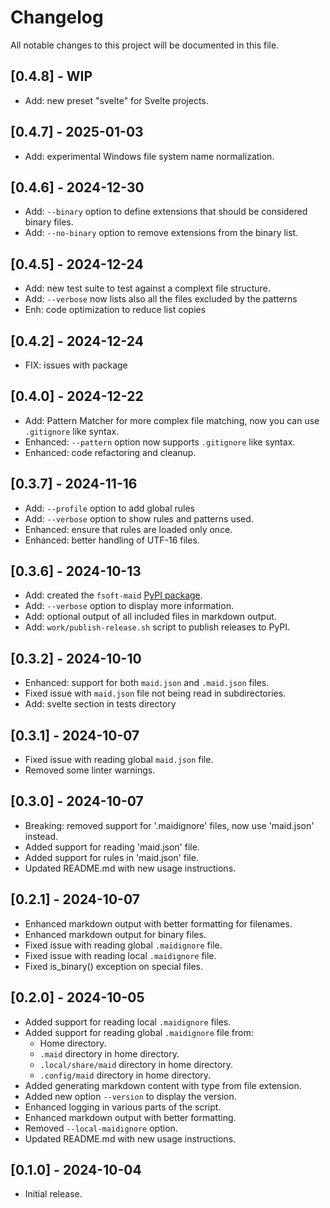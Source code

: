 # Changelog

All notable changes to this project will be documented in this file.

## [0.4.8] - WIP

- Add: new preset "svelte" for Svelte projects.

## [0.4.7] - 2025-01-03

- Add: experimental Windows file system name normalization.

## [0.4.6] - 2024-12-30

- Add: `--binary` option to define extensions that should be considered binary files.
- Add: `--no-binary` option to remove extensions from the binary list.

## [0.4.5] - 2024-12-24

- Add: new test suite to test against a complext file structure.
- Add: `--verbose` now lists also all the files excluded by the patterns
- Enh: code optimization to reduce list copies

## [0.4.2] - 2024-12-24

- FIX: issues with package

## [0.4.0] - 2024-12-22

- Add: Pattern Matcher for more complex file matching, now you can use `.gitignore` like syntax.
- Enhanced: `--pattern` option now supports `.gitignore` like syntax.
- Enhanced: code refactoring and cleanup.

## [0.3.7] - 2024-11-16

- Add: `--profile` option to add global rules
- Add: `--verbose` option to show rules and patterns used.
- Enhanced: ensure that rules are loaded only once.
- Enhanced: better handling of UTF-16 files.

## [0.3.6] - 2024-10-13

- Add: created the `fsoft-maid` [PyPI package](https://pypi.org/project/fsoft-maid/).
- Add: `--verbose` option to display more information.
- Add: optional output of all included files in markdown output.
- Add: `work/publish-release.sh` script to publish releases to PyPI.

## [0.3.2] - 2024-10-10

- Enhanced: support for both `maid.json` and `.maid.json` files.
- Fixed issue with `maid.json` file not being read in subdirectories.
- Add: svelte section in tests directory

## [0.3.1] - 2024-10-07

- Fixed issue with reading global `maid.json` file.
- Removed some linter warnings.

## [0.3.0] - 2024-10-07

- Breaking: removed support for '.maidignore' files, now use 'maid.json' instead.
- Added support for reading 'maid.json' file.
- Added support for rules in 'maid.json' file.
- Updated README.md with new usage instructions.

## [0.2.1] - 2024-10-07

- Enhanced markdown output with better formatting for filenames.
- Enhanced markdown output for binary files.
- Fixed issue with reading global `.maidignore` file.
- Fixed issue with reading local `.maidignore` file.
- Fixed is_binary() exception on special files.

## [0.2.0] - 2024-10-05

- Added support for reading local `.maidignore` files.
- Added support for reading global `.maidignore` file from:
  - Home directory.
  - `.maid` directory in home directory.
  - `.local/share/maid` directory in home directory.
  - `.config/maid` directory in home directory.
- Added generating markdown content with type from file extension.
- Added new option `--version` to display the version.
- Enhanced logging in various parts of the script.
- Enhanced markdown output with better formatting.
- Removed `--local-maidignore` option.
- Updated README.md with new usage instructions.

## [0.1.0] - 2024-10-04

- Initial release.
